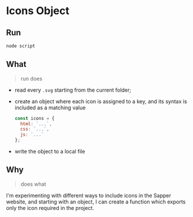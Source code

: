 # Icons Object

## Run

```bash
node script
```

## What

> run does

- read every `.svg` starting from the current folder;

- create an object where each icon is assigned to a key, and its syntax is included as a matching value

  ```js
  const icons = {
    html: `...`,
    css: `...`,
    js: `...`
  };
  ```

- write the object to a local file

## Why

> does what

I'm experimenting with different ways to include icons in the Sapper website, and starting with an object, I can create a function which exports only the icon required in the project.
